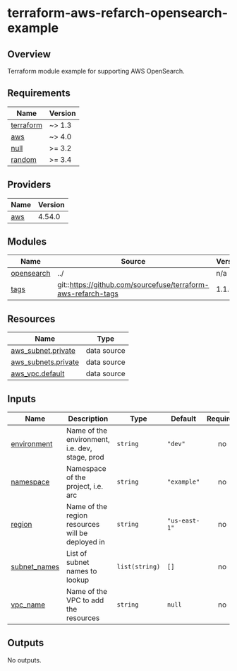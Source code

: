 # terraform-aws-refarch-opensearch-example

## Overview
Terraform module example for supporting AWS OpenSearch.  

<!-- BEGINNING OF PRE-COMMIT-TERRAFORM DOCS HOOK -->
## Requirements

| Name | Version |
|------|---------|
| <a name="requirement_terraform"></a> [terraform](#requirement\_terraform) | ~> 1.3 |
| <a name="requirement_aws"></a> [aws](#requirement\_aws) | ~> 4.0 |
| <a name="requirement_null"></a> [null](#requirement\_null) | >= 3.2 |
| <a name="requirement_random"></a> [random](#requirement\_random) | >= 3.4 |

## Providers

| Name | Version |
|------|---------|
| <a name="provider_aws"></a> [aws](#provider\_aws) | 4.54.0 |

## Modules

| Name | Source | Version |
|------|--------|---------|
| <a name="module_opensearch"></a> [opensearch](#module\_opensearch) | ../ | n/a |
| <a name="module_tags"></a> [tags](#module\_tags) | git::https://github.com/sourcefuse/terraform-aws-refarch-tags | 1.1.0 |

## Resources

| Name | Type |
|------|------|
| [aws_subnet.private](https://registry.terraform.io/providers/hashicorp/aws/latest/docs/data-sources/subnet) | data source |
| [aws_subnets.private](https://registry.terraform.io/providers/hashicorp/aws/latest/docs/data-sources/subnets) | data source |
| [aws_vpc.default](https://registry.terraform.io/providers/hashicorp/aws/latest/docs/data-sources/vpc) | data source |

## Inputs

| Name | Description | Type | Default | Required |
|------|-------------|------|---------|:--------:|
| <a name="input_environment"></a> [environment](#input\_environment) | Name of the environment, i.e. dev, stage, prod | `string` | `"dev"` | no |
| <a name="input_namespace"></a> [namespace](#input\_namespace) | Namespace of the project, i.e. arc | `string` | `"example"` | no |
| <a name="input_region"></a> [region](#input\_region) | Name of the region resources will be deployed in | `string` | `"us-east-1"` | no |
| <a name="input_subnet_names"></a> [subnet\_names](#input\_subnet\_names) | List of subnet names to lookup | `list(string)` | `[]` | no |
| <a name="input_vpc_name"></a> [vpc\_name](#input\_vpc\_name) | Name of the VPC to add the resources | `string` | `null` | no |

## Outputs

No outputs.
<!-- END OF PRE-COMMIT-TERRAFORM DOCS HOOK -->
